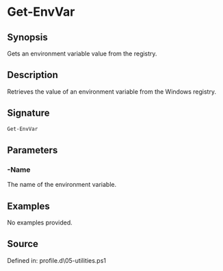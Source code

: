 # Get-EnvVar

## Synopsis

Gets an environment variable value from the registry.

## Description

Retrieves the value of an environment variable from the Windows registry.

## Signature

```powershell
Get-EnvVar
```

## Parameters

### -Name

The name of the environment variable.

## Examples

No examples provided.

## Source

Defined in: profile.d\05-utilities.ps1
